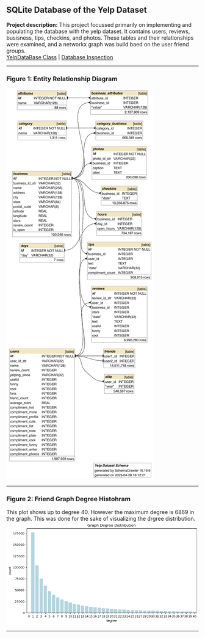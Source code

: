 ## SQLite Database of the Yelp Dataset

**Project description:** This project focussed primarily on implementing and populating the database with the yelp dataset. It contains users, reviews, busisness, tips, checkins, and photos. These tables and their relationships were examined, and a networkx graph was build baed on the user friend groups.<br>
[YelpDataBase Class](https://github.com/Alkoopman85/Yelp_sqlite_database/blob/main/database.py) | [Database Inspection](https://github.com/Alkoopman85/Yelp_sqlite_database/blob/main/quick_inspection.ipynb)

---
### Figure 1: Entity Relationship Diagram

<img src="images/entity_relationship_diagram.png?raw=true"/>

---
### Figure 2: Friend Graph Degree Histohram
This plot shows up to degree 40. However the maximum degree is 6869 in the graph. This was done for the sake of visualizing the drgree distribution.<br>
<img src="images/graph_degree_dist.png?raw=true"/>

---